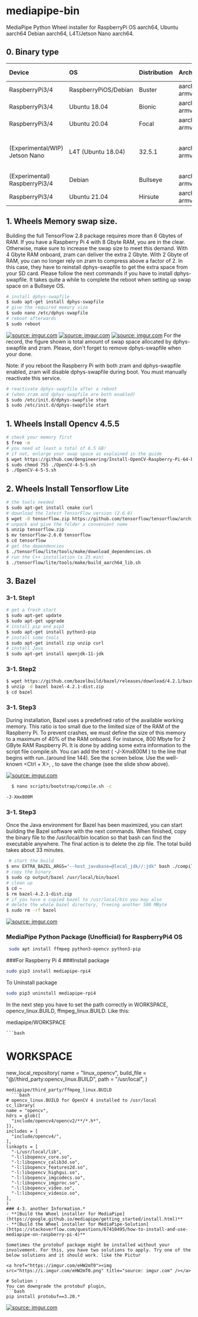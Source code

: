 # mediapipe-bin
MediaPipe Python Wheel installer for RaspberryPi OS aarch64, Ubuntu aarch64 Debian aarch64, L4T/Jetson Nano aarch64.

## 0. Binary type
|Device|OS|Distribution|Architecture|Python ver|Numpy ver|Note|
|:--|:--|:--|:--|:--|:--|:--|
|RaspberryPi3/4|RaspberryPiOS/Debian|Buster|aarch64 / armv8|3.7.3|1.19/1.20|64bit, glibc2.28|
|RaspberryPi3/4|Ubuntu 18.04|Bionic|aarch64 / armv8|3.6.9|1.19|64bit, glibc2.27|
|RaspberryPi3/4|Ubuntu 20.04|Focal|aarch64 / armv8|3.8.2|1.19/1.20|64bit, glibc2.31|
|(Experimental/WIP) Jetson Nano|L4T (Ubuntu 18.04)|32.5.1|aarch64 / armv8|3.6.9|(mandatory) 1.19.4|64bit, glibc2.27, Pose/Holistic/Selfie Segmentation/Multi Hand Tracking/FaceDetection/FaceMesh only,OpenGL ES3.2|
|(Experimental) RaspberryPi3/4|Debian|Bullseye|aarch64 / armv8|3.9.2|1.20|64bit, glibc2.31, gcc-8.5|
|RaspberryPi3/4|Ubuntu 21.04|Hirsute|aarch64 / armv8|3.9.5|1.20|64bit, glibc2.33, gcc-7.5|

## 1. Wheels Memory swap size.
Building the full TensorFlow 2.8 package requires more than 6 Gbytes of RAM. If you have a Raspberry Pi 4 with 8 Gbyte RAM, you are in the clear. Otherwise, make sure to increase the swap size to meet this demand. With 4 Gbyte RAM onboard, zram can deliver the extra 2 Gbyte. With 2 Gbyte of RAM, you can no longer rely on zram to compress above a factor of 2. In this case, they have to reinstall dphys-swapfile to get the extra space from your SD card. Please follow the next commands if you have to install dphys-swapfile. It takes quite a while to complete the reboot when setting up swap space on a Bullseye OS.
```bash
# install dphys-swapfile
$ sudo apt-get install dphys-swapfile
# give the required memory size
$ sudo nano /etc/dphys-swapfile
# reboot afterwards
$ sudo reboot
```
<a href="https://imgur.com/UNGkGo1"><img src="https://i.imgur.com/UNGkGo1.png" title="source: imgur.com" /></a>
<a href="https://imgur.com/LMLRrap"><img src="https://i.imgur.com/LMLRrap.png" title="source: imgur.com" /></a>
<a href="https://imgur.com/5zWC1Ky"><img src="https://i.imgur.com/5zWC1Ky.png" title="source: imgur.com" /></a>
For the record, the figure shown is total amount of swap space allocated by dphys-swapfile and zram. Please, don't forget to remove dphys-swapfile when your done.

Note: if you reboot the Raspberry Pi with both zram and dphys-swapfile enabled, zram will disable dphys-swapfile during boot. You must manually reactivate this service.
```bash
# reactivate dphys-swapfile after a reboot
# (when zram and dphys-swapfile are both enabled)
$ sudo /etc/init.d/dphys-swapfile stop
$ sudo /etc/init.d/dphys-swapfile start
```
## 1. Wheels Install Opencv 4.5.5
```bash
# check your memory first
$ free -m
# you need at least a total of 6.5 GB!
# if not, enlarge your swap space as explained in the guide
$ wget https://github.com/Qengineering/Install-OpenCV-Raspberry-Pi-64-bits/raw/main/OpenCV-4-5-5.sh
$ sudo chmod 755 ./OpenCV-4-5-5.sh
$ ./OpenCV-4-5-5.sh
```
## 2. Wheels Install Tensorflow Lite
```bash
# the tools needed
$ sudo apt-get install cmake curl
# download the latest TensorFlow version (2.6.0)
$ wget -O tensorflow.zip https://github.com/tensorflow/tensorflow/archive/v2.6.0.zip
# unpack and give the folder a convenient name
$ unzip tensorflow.zip
$ mv tensorflow-2.6.0 tensorflow
$ cd tensorflow
# get the dependencies
$ ./tensorflow/lite/tools/make/download_dependencies.sh
# run the C++ installation (± 25 min)
$ ./tensorflow/lite/tools/make/build_aarch64_lib.sh
```
## 3. Bazel
### 3-1. Step1
```bash
# get a fresh start
$ sudo apt-get update
$ sudo apt-get upgrade
# install pip and pip3
$ sudo apt-get install python3-pip
# install some tools
$ sudo apt-get install zip unzip curl
# install Java
$ sudo apt-get install openjdk-11-jdk
```
### 3-1. Step2
```bash
$ wget https://github.com/bazelbuild/bazel/releases/download/4.2.1/bazel-4.2.1-dist.zip
$ unzip -d bazel bazel-4.2.1-dist.zip
$ cd bazel
```
### 3-1. Step3
During installation, Bazel uses a predefined ratio of the available working memory. This ratio is too small due to the limited size of the RAM of the Raspberry Pi. To prevent crashes, we must define the size of this memory to a maximum of 40% of the RAM onboard. For instance, 800 Mbyte for 2 GByte RAM Raspberry Pi. It is done by adding some extra information to the script file compile.sh. You can add the text ( -J-Xmx800M ) to the line that begins with run..(around line 144). See the screen below. Use the well-known <Ctrl + X>, <Y>, <Enter> to save the change (see the slide show above).
  
  <a href="https://imgur.com/3OEfJ0o"><img src="https://i.imgur.com/3OEfJ0o.png" title="source: imgur.com" /></a>

```bash
  $ nano scripts/bootstrap/compile.sh -c
``` 
```bash
-J-Xmx800M
```
### 3-1. Step3
Once the Java environment for Bazel has been maximized, you can start building the Bazel software with the next commands. When finished, copy the binary file to the /usr/local/bin location so that bash can find the executable anywhere. The final action is to delete the zip file. The total build takes about 33 minutes.
```bash
 # start the build
$ env EXTRA_BAZEL_ARGS="--host_javabase=@local_jdk//:jdk" bash ./compile.sh
# copy the binary
$ sudo cp output/bazel /usr/local/bin/bazel
# clean up
$ cd ~
$ rm bazel-4.2.1-dist.zip
# if you have a copied bazel to /usr/local/bin you may also
# delete the whole bazel directory, freeing another 500 MByte
$ sudo rm -rf bazel
``` 
<a href="https://imgur.com/6nKFSqf"><img src="https://i.imgur.com/6nKFSqf.png" title="source: imgur.com" /></a>
### MediaPipe Python Package (Unofficial) for RaspberryPi4 OS
  
 ```bash
  sudo apt install ffmpeg python3-opencv python3-pip
  ```
  ###For Raspberry Pi 4
  ###Install package
  ```bash
  sudo pip3 install mediapipe-rpi4
  ```
  To Uninstall package
  ```bash
  sudo pip3 uninstall mediapipe-rpi4
  ```
  In the next step you have to set the path correctly in WORKSPACE, opencv_linux.BUILD, ffmpeg_linux.BUILD.
  Like this:

mediapipe/WORKSPACE
    
    ```bash
  # WORKSPACE
new_local_repository(
  name = "linux_opencv",
  build_file = "@//third_party:opencv_linux.BUILD",
  path = "/usr/local",
)
  ```
  mediapipe/third_party/ffmpeg_linux.BUILD
    ```bash
  # opencv_linux.BUILD for OpenCV 4 installed to /usr/local
cc_library(
  name = "opencv",
  hdrs = glob([
    "include/opencv4/opencv2/**/*.h*",
  ]),
  includes = [
    "include/opencv4/",
  ],
  linkopts = [
    "-L/usr/local/lib",
    "-l:libopencv_core.so",
    "-l:libopencv_calib3d.so",
    "-l:libopencv_features2d.so",
    "-l:libopencv_highgui.so",
    "-l:libopencv_imgcodecs.so",
    "-l:libopencv_imgproc.so",
    "-l:libopencv_video.so",
    "-l:libopencv_videoio.so",
  ],
)
### 4-3. another Information.* 
- **[Build the Wheel installer for MediaPipe](https://google.github.io/mediapipe/getting_started/install.html)**
- **[Build the Wheel installer for MediaPipe-Solution](https://stackoverflow.com/questions/67410495/how-to-install-and-use-mediapipe-on-raspberry-pi-4)**
  
  Sometimes the protobuf package might be installed without your involvement. For this, you have two solutions to apply. Try one of the below solutions and it should work. like the Pictur
  
  <a href="https://imgur.com/eHW2mT0"><img src="https://i.imgur.com/eHW2mT0.png" title="source: imgur.com" /></a>
  
 # Solution :
You can downgrade the protobuf plugin,
  ```bash
  pip install protobuf==3.20.*
  ```
  <a href="https://imgur.com/Fszx01g"><img src="https://i.imgur.com/Fszx01g.png" title="source: imgur.com" /></a>

